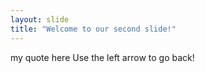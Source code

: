 ```yaml
---
layout: slide
title: "Welcome to our second slide!"
---
```

my quote here
Use the left arrow to go back!
